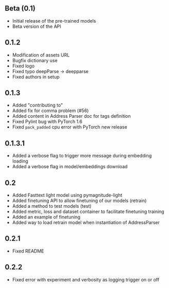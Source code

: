 ## Beta (0.1)

- Initial release of the pre-trained models
- Beta version of the API

## 0.1.2

- Modification of assets URL
- Bugfix dictionary use
- Fixed logo
- Fixed typo deepParse -> deepparse
- Fixed authors in setup

## 0.1.3

- Added "contributing to"
- Added fix for comma problem (#56)
- Added content in Address Parser doc for tags definition
- Fixed Pylint bug with PyTorch 1.6
- Fixed `pack_padded` cpu error with PyTorch new release

## 0.1.3.1

- Added a verbose flag to trigger more message during embedding loading
- Added a verbose flag in model/embeddings download

## 0.2

- Added Fasttext light model using pymagnitude-light
- Added finetuning API to allow finetuning of our models (retrain)
- Added a method to test models (test)
- Added metric, loss and dataset container to facilitate finetuning training
- Added an example of finetuning
- Added way to load retrain model when instantiation of AddressParser

## 0.2.1

- Fixed README

## 0.2.2

- Fixed error with experiment and verbosity as logging trigger on or off